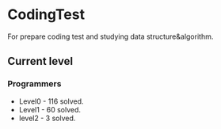 # CodingTest

For prepare coding test and studying data structure&algorithm.

## Current level

### Programmers

- Level0 - 116 solved.
- Level1 - 60 solved.
- level2 - 3 solved.
